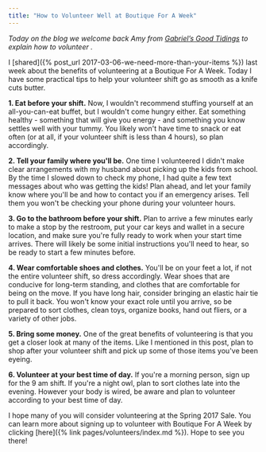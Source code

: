 ```yaml
---
title: "How to Volunteer Well at Boutique For A Week"
---
```


_Today on the blog we welcome back Amy from [Gabriel’s Good Tidings](http://gabrielsgoodtidings.blogspot.com/) to explain how to volunteer ._

I [shared]({% post_url 2017-03-06-we-need-more-than-your-items %}) last week about the benefits of volunteering at a Boutique For A Week. Today I have some practical tips to help your volunteer shift go as smooth as a knife cuts butter.

**1\. Eat before your shift.** Now, I wouldn't recommend stuffing yourself at an all-you-can-eat buffet, but I wouldn't come hungry either. Eat something healthy - something that will give you energy - and something you know settles well with your tummy. You likely won't have time to snack or eat often (or at all, if your volunteer shift is less than 4 hours), so plan accordingly.

**2\. Tell your family where you'll be.** One time I volunteered I didn't make clear arrangements with my husband about picking up the kids from school. By the time I slowed down to check my phone, I had quite a few text messages about who was getting the kids! Plan ahead, and let your family know where you'll be and how to contact you if an emergency arises. Tell them you won't be checking your phone during your volunteer hours.

**3\. Go to the bathroom before your shift.** Plan to arrive a few minutes early to make a stop by the restroom, put your car keys and wallet in a secure location, and make sure you're fully ready to work when your start time arrives. There will likely be some initial instructions you'll need to hear, so be ready to start a few minutes before.

**4\. Wear comfortable shoes and clothes.** You'll be on your feet a lot, if not the entire volunteer shift, so dress accordingly. Wear shoes that are conducive for long-term standing, and clothes that are comfortable for being on the move. If you have long hair, consider bringing an elastic hair tie to pull it back. You won't know your exact role until you arrive, so be prepared to sort clothes, clean toys, organize books, hand out fliers, or a variety of other jobs.

**5\. Bring some money.** One of the great benefits of volunteering is that you get a closer look at many of the items. Like I mentioned in this post, plan to shop after your volunteer shift and pick up some of those items you've been eyeing.

**6\. Volunteer at your best time of day.** If you're a morning person, sign up for the 9 am shift. If you're a night owl, plan to sort clothes late into the evening. However your body is wired, be aware and plan to volunteer according to your best time of day.

I hope many of you will consider volunteering at the Spring 2017 Sale. You can learn more about signing up to volunteer with Boutique For A Week by clicking [here]({% link pages/volunteers/index.md %}). Hope to see you there!
